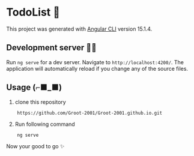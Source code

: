 # TodoList 📃

This project was generated with [Angular CLI](https://github.com/angular/angular-cli) version 15.1.4.

## Development server 🚀🚀

Run `ng serve` for a dev server. Navigate to `http://localhost:4200/`. The application will automatically reload if you change any of the source files.

## Usage (⌐■_■)
1) clone this repository
```
    https://github.com/Groot-2001/Groot-2001.github.io.git
```
2) Run following command
```
    ng serve
```
Now your good to go ✨

